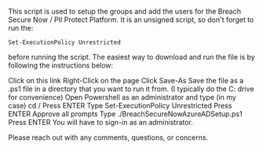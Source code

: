 This script is used to setup the groups and add the users for the Breach Secure Now / PII Protect Platform. It is an unsigned script, so don't forget to run the:
    
    Set-ExecutionPolicy Unrestricted

before running the script. The easiest way to download and run the file is by following the instructions below:

Click on this link
Right-Click on the page
Click Save-As
Save the file as a .ps1 file in a directory that you want to run it from. (I typically do the C: drive for convenience)
Open Powershell as an administrator and type (in my case) cd /
Press ENTER
Type Set-ExecutionPolicy Unrestricted
Press ENTER
Approve all prompts
Type ./BreachSecureNowAzureADSetup.ps1
Press ENTER
You will have to sign-in as an administrator.

Please reach out with any comments, questions, or concerns.
